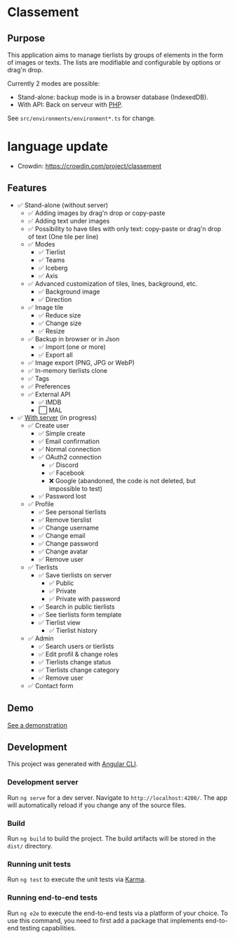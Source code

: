 # Classement

## Purpose

This application aims to manage tierlists by groups of elements in the form of images or texts.
The lists are modifiable and configurable by options or drag'n drop.

Currently 2 modes are possible:

-   Stand-alone: backup mode is in a browser database (IndexedDB).
-   With API: Back on serveur with [PHP](https://git.ikilote.net/classement/serveur).

See `src/environments/environment*.ts` for change.

# language update

-   Crowdin: https://crowdin.com/project/classement

## Features

-   ✅ Stand-alone (without server)
    -   ✅ Adding images by drag'n drop or copy-paste
    -   ✅ Adding text under images
    -   ✅ Possibility to have tiles with only text: copy-paste or drag'n drop of text (One tile per line)
    -   ✅ Modes
        -   ✅ Tierlist
        -   ✅ Teams
        -   ✅ Iceberg
        -   ✅ Axis
    -   ✅ Advanced customization of tiles, lines, background, etc.
        -   ✅ Background image
        -   ✅ Direction
    -   ✅ Image tile
        -   ✅ Reduce size
        -   ✅ Change size
        -   ✅ Resize
    -   ✅ Backup in browser or in Json
        -   ✅ Import (one or more)
        -   ✅ Export all
    -   ✅ Image export (PNG, JPG or WebP)
    -   ✅ In-memory tierlists clone
    -   ✅ Tags
    -   ✅ Preferences
    -   ✅ External API
        -   ✅ IMDB
        -   ⬜ MAL
-   ✅ [With server](https://git.ikilote.net/classement/serveur) (in progress)
    -   ✅ Create user
        -   ✅ Simple create
        -   ✅ Email confirmation
        -   ✅ Normal connection
        -   ✅ OAuth2 connection
            -   ✅ Discord
            -   ✅ Facebook
            -   ❌ Google (abandoned, the code is not deleted, but impossible to test)
        -   ✅ Password lost
    -   ✅ Profile
        -   ✅ See personal tierlists
        -   ✅ Remove tierslist
        -   ✅ Change username
        -   ✅ Change email
        -   ✅ Change password
        -   ✅ Change avatar
        -   ✅ Remove user
    -   ✅ Tierlists
        -   ✅ Save tierlists on server
            -   ✅ Public
            -   ✅ Private
            -   ✅ Private with password
        -   ✅ Search in public tierlists
        -   ✅ See tierlists form template
        -   ✅ Tierlist view
            -   ✅ Tierlist history
    -   ✅ Admin
        -   ✅ Search users or tierlists
        -   ✅ Edit profil & change roles
        -   ✅ Tierlists change status
        -   ✅ Tierlists change category
        -   ✅ Remove user
    -   ✅ Contact form

## Demo

[See a demonstration](https://classement.ikilote.net/)

## Development

This project was generated with [Angular CLI](https://github.com/angular/angular-cli).

### Development server

Run `ng serve` for a dev server. Navigate to `http://localhost:4200/`. The app will automatically reload if you change any of the source files.

### Build

Run `ng build` to build the project. The build artifacts will be stored in the `dist/` directory.

### Running unit tests

Run `ng test` to execute the unit tests via [Karma](https://karma-runner.github.io).

### Running end-to-end tests

Run `ng e2e` to execute the end-to-end tests via a platform of your choice. To use this command, you need to first add a package that implements end-to-end testing capabilities.
